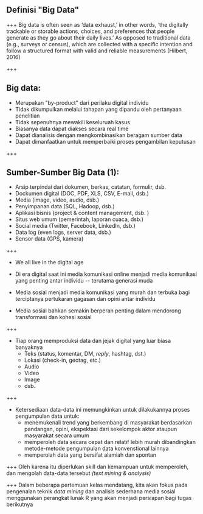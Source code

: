 ## Definisi "Big Data"

+++
Big data is often seen as ‘data exhaust,’ in other words, ‘the digitally trackable or storable actions, choices, and preferences that people generate as they go about their daily lives.’ As opposed to traditional data (e.g., surveys or census), which are collected with a specific intention and follow a structured format with valid and reliable measurements (Hilbert, 2016)

+++
## Big data:
- Merupakan "by-product" dari perilaku digital individu
- Tidak dikumpulkan melalui tahapan yang dipandu oleh pertanyaan penelitian
- Tidak sepenuhnya mewakili keseluruah kasus
- Biasanya data dapat diakses secara real time
- Dapat dianalisis dengan mengkombinasikan beragam sumber data
- Dapat dimanfaatkan untuk memperbaiki proses pengambilan keputusan

+++
## Sumber-Sumber Big Data (1):
- Arsip terpindai dari dokumen, berkas, catatan, formulir, dsb.
- Dockumen digital (DOC, PDF, XLS, CSV, E-mail, dsb.)
- Media (image, video, audio, dsb.)
- Penyimpanan data (SQL, Hadoop, dsb.)
- Aplikasi bisnis (project & content management, dsb. )
- Situs web umum (pemerintah, laporan cuaca, dsb.)
- Social media (Twitter, Facebook, LinkedIn, dsb.)
- Data log (even logs, server data, dsb.)
- Sensor data (GPS, kamera)

+++
- We all live in the digital age

- Di era digital saat ini media komunikasi online menjadi media komunikasi yang penting antar individu -- terutama generasi muda

- Media sosial menjadi media komunikasi yang murah dan terbuka bagi terciptanya pertukaran gagasan dan opini antar individu

- Media sosial bahkan semakin berperan penting dalam mendorong transformasi dan kohesi sosial

+++

- Tiap orang memproduksi data dan jejak digital yang luar biasa banyaknya
    - Teks (status, komentar, DM, _reply_, hashtag, dst.)
    - Lokasi (check-in, geotag, etc.)
    - Audio
    - Video
    - Image
    - dsb.

+++
- Ketersediaan data-data ini memungkinkan untuk dilakukannya proses pengumpulan data untuk:
    - menemukenali trend yang berkembang di masyarakat berdasarkan pandangan, opini, ekspektasi dari sekelompok aktor ataupun masyarakat secara umum
    - memperoleh data secara cepat dan relatif lebih murah dibandingkan metode-metode pengumpulan data konvenstional lainnya
    - memperolah data yang bersifat alamiah dan spontan

+++
Oleh karena itu diperlukan skill dan kemampuan untuk memperoleh, dan mengolah data-data tersebut _(text mining & analysis)_

+++
Dalam beberapa pertemuan kelas mendatang, kita akan fokus pada pengenalan teknik _data mining_ dan analisis sederhana media sosial menggunakan perangkat lunak R yang akan menjadi persiapan bagi tugas berikutnya

